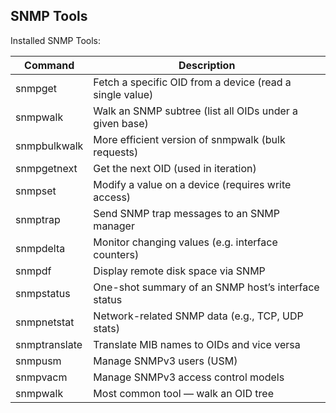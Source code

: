 SNMP Tools
----------
Installed SNMP Tools:

| Command       | Description |
| ------------- | ----------- |
| snmpget       | Fetch a specific OID from a device (read a single value) |
| snmpwalk      | Walk an SNMP subtree (list all OIDs under a given base) |
| snmpbulkwalk  | More efficient version of snmpwalk (bulk requests) |
| snmpgetnext   | Get the next OID (used in iteration) |
| snmpset       | Modify a value on a device (requires write access) |
| snmptrap      | Send SNMP trap messages to an SNMP manager |
| snmpdelta     | Monitor changing values (e.g. interface counters) |
| snmpdf        | Display remote disk space via SNMP |
| snmpstatus    | One-shot summary of an SNMP host’s interface status |
| snmpnetstat   | Network-related SNMP data (e.g., TCP, UDP stats) |
| snmptranslate | Translate MIB names to OIDs and vice versa |
| snmpusm       | Manage SNMPv3 users (USM) |
| snmpvacm      | Manage SNMPv3 access control models |
| snmpwalk      | Most common tool — walk an OID tree |

